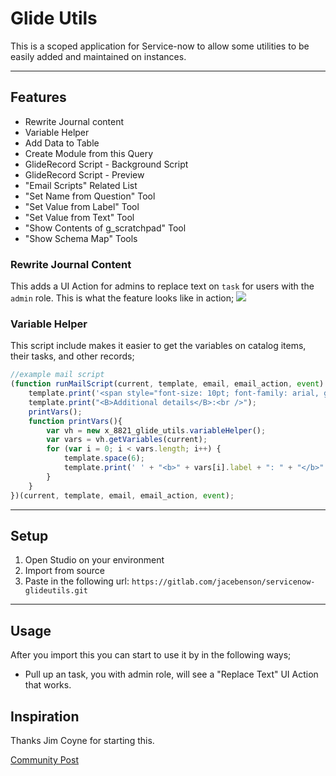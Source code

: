 # Glide Utils

This is a scoped application for Service-now to allow some utilities to be easily added and maintained on instances.

---

## Features

- Rewrite Journal content
- Variable Helper
- Add Data to Table
- Create Module from this Query
- GlideRecord Script - Background Script
- GlideRecord Script - Preview
- "Email Scripts" Related List
- "Set Name from Question" Tool
- "Set Value from Label" Tool
- "Set Value from Text" Tool
- "Show Contents of g_scratchpad" Tool
- "Show Schema Map" Tools

### Rewrite Journal Content

This adds a UI Action for admins to replace text on `task` for users with
the `admin` role.  This is what the feature looks like in action;
![](screenshot.gif)

### Variable Helper

This script include makes it easier to get the variables on
catalog items, their tasks, and other records;

```js
//example mail script
(function runMailScript(current, template, email, email_action, event) {
    template.print('<span style="font-size: 10pt; font-family: arial, geneva;">');
    template.print("<B>Additional details</B>:<br />"); 
    printVars();
    function printVars(){
        var vh = new x_8821_glide_utils.variableHelper();
        var vars = vh.getVariables(current);
        for (var i = 0; i < vars.length; i++) {
            template.space(6);
            template.print(' ' + "<b>" + vars[i].label + ": " + "</b>" + vars[i].value + "\n" + "<br/>");
        }
    }
})(current, template, email, email_action, event);
```

---



## Setup

1. Open Studio on your environment
1. Import from source
1. Paste in the following url: `https://gitlab.com/jacebenson/servicenow-glideutils.git`

---

## Usage

After you import this you can start to use it by in the following ways;

- Pull up an task, you with admin role, will see a "Replace Text" UI Action that works.

## Inspiration

Thanks Jim Coyne for starting this.  

[Community Post](https://community.servicenow.com/community?id=community_blog&sys_id=b3c843aadb892b40fece0b55ca961906)